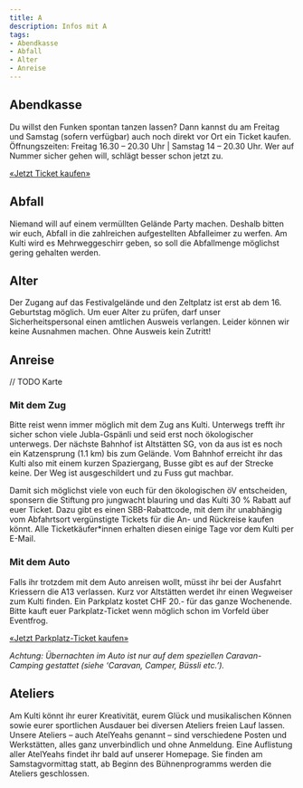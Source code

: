 ```yaml
---
title: A
description: Infos mit A
tags:
- Abendkasse
- Abfall
- Alter
- Anreise
---
```


## Abendkasse
Du willst den Funken spontan tanzen lassen? Dann kannst du am Freitag und Samstag (sofern verfügbar) auch noch direkt vor Ort ein Ticket kaufen. Öffnungszeiten: Freitag 16.30 – 20.30 Uhr | Samstag 14 – 20.30 Uhr. Wer auf Nummer sicher gehen will, schlägt besser schon jetzt zu.

[«Jetzt Ticket kaufen»](https://eventfrog.ch/de/p/festivals/weitere-festivals/lieder-und-kulturfest-2022-6833845387129228352.html)

## Abfall
Niemand will auf einem vermüllten Gelände Party machen. Deshalb bitten wir euch, Abfall in die
zahlreichen aufgestellten Abfalleimer zu werfen. Am Kulti wird es Mehrweggeschirr geben, so soll die Abfallmenge möglichst gering gehalten werden.

## Alter
Der Zugang auf das Festivalgelände und den Zeltplatz ist erst ab dem 16. Geburtstag möglich. Um
euer Alter zu prüfen, darf unser Sicherheitspersonal einen amtlichen Ausweis verlangen.
Leider können wir keine Ausnahmen machen. Ohne Ausweis kein Zutritt!

## Anreise

// TODO Karte

### Mit dem Zug
Bitte reist wenn immer möglich mit dem Zug ans Kulti. Unterwegs trefft ihr sicher schon viele Jubla-Gspänli und seid erst noch ökologischer unterwegs. Der nächste Bahnhof ist Altstätten SG, von da aus ist es noch ein Katzensprung (1.1 km) bis zum Gelände. Vom Bahnhof erreicht ihr das Kulti also mit einem kurzen Spaziergang, Busse gibt es auf der Strecke keine. Der Weg ist ausgeschildert und zu Fuss gut machbar. 

Damit sich möglichst viele von euch für den ökologischen öV entscheiden, sponsern die Stiftung pro jungwacht blauring und das Kulti 30 % Rabatt auf euer Ticket. Dazu gibt es einen SBB-Rabattcode, mit dem ihr unabhängig vom Abfahrtsort vergünstigte Tickets für die An- und Rückreise kaufen könnt. Alle Ticketkäufer*innen erhalten diesen einige Tage vor dem Kulti per E-Mail.

### Mit dem Auto
Falls ihr trotzdem mit dem Auto anreisen wollt, müsst ihr bei der Ausfahrt Kriessern die A13 verlassen. Kurz vor Altstätten werdet ihr einen Wegweiser zum Kulti finden. Ein Parkplatz kostet CHF 20.- für das ganze Wochenende. Bitte kauft euer Parkplatz-Ticket wenn möglich schon im Vorfeld über Eventfrog.

[«Jetzt Parkplatz-Ticket kaufen»](https://eventfrog.ch/de/p/festivals/weitere-festivals/lieder-und-kulturfest-2022-6833845387129228352.html)

*Achtung: Übernachten im Auto ist nur auf dem speziellen Caravan-Camping gestattet (siehe ‘Caravan, Camper, Büssli etc.’).*

## Ateliers
Am Kulti könnt ihr eurer Kreativität, eurem Glück und musikalischen Können sowie eurer sportlichen Ausdauer bei diversen Ateliers freien Lauf lassen. Unsere Ateliers – auch AtelYeahs genannt – sind verschiedene Posten und Werkstätten, alles ganz unverbindlich und ohne Anmeldung. Eine Auflistung aller AtelYeahs findet ihr bald auf unserer Homepage. Sie finden am Samstagvormittag statt, ab Beginn des Bühnenprogramms werden die Ateliers geschlossen.
